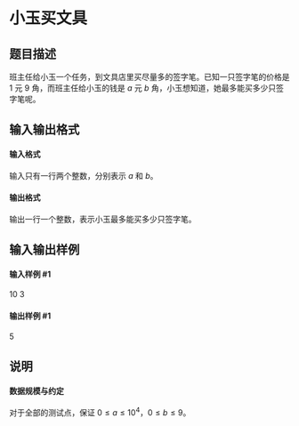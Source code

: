 
# 小玉买文具
## 题目描述
班主任给小玉一个任务，到文具店里买尽量多的签字笔。已知一只签字笔的价格是 $1$ 元 $9$ 角，而班主任给小玉的钱是 $a$ 元 $b$ 角，小玉想知道，她最多能买多少只签字笔呢。

## 输入输出格式
#### 输入格式

输入只有一行两个整数，分别表示 $a$ 和 $b$。
#### 输出格式

输出一行一个整数，表示小玉最多能买多少只签字笔。

## 输入输出样例
#### 输入样例 #1
10 3

#### 输出样例 #1
5

## 说明
#### 数据规模与约定

对于全部的测试点，保证 $0 \leq a \leq 10^4$，$0 \leq b \leq 9$。
